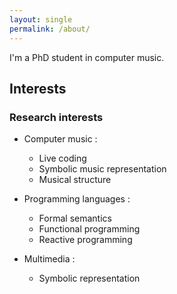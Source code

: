 ```yaml
---
layout: single
permalink: /about/
---
```



I'm a PhD student in computer music.

## Interests

### Research interests

* Computer music :
  * Live coding
  * Symbolic music representation
  * Musical structure

* Programming languages :
  * Formal semantics
  * Functional programming
  * Reactive programming

* Multimedia :
  * Symbolic representation
